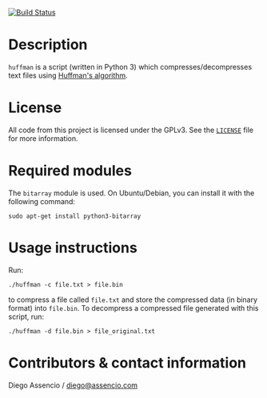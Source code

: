 [![Build Status](https://travis-ci.org/dassencio/huffman.svg?branch=master)](https://travis-ci.org/dassencio/huffman)

Description
===========

`huffman` is a script (written in Python 3) which compresses/decompresses
text files using
[Huffman's algorithm](http://diego.assencio.com/?index=36c4c02124a10282d8a0f92277a43ec4).


License
=======

All code from this project is licensed under the GPLv3. See the
[`LICENSE`](https://github.com/dassencio/huffman/tree/master/LICENSE)
file for more information.


Required modules
================

The `bitarray` module is used. On Ubuntu/Debian, you can install it with the
following command:

	sudo apt-get install python3-bitarray


Usage instructions
==================

Run:

	./huffman -c file.txt > file.bin

to compress a file called `file.txt` and store the compressed data (in binary
format) into `file.bin`. To decompress a compressed file generated with this
script, run:

	./huffman -d file.bin > file_original.txt


Contributors & contact information
==================================

Diego Assencio / diego@assencio.com


